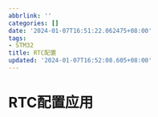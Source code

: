 ```yaml
---
abbrlink: ''
categories: []
date: '2024-01-07T16:51:22.062475+08:00'
tags:
- STM32
title: RTC配置
updated: '2024-01-07T16:52:08.605+08:00'
---
```

# RTC配置应用
